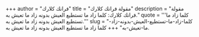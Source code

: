 +++
author = "فرانك كلارك"
title = "مقولة فرانك كلارك"
description = "مقولة فرانك كلارك: كلما زاد ما تستطيع العيش بدونه زاد ما تعيش به."
quote = '''كلما زاد ما تستطيع العيش بدونه زاد ما تعيش به.'''
slug = "كلما-زاد-ما-تستطيع-العيش-بدونه-زاد-ما-تعيش-به"
+++
كلما زاد ما تستطيع العيش بدونه زاد ما تعيش به.
